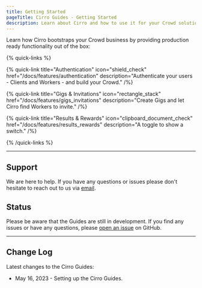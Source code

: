 ```yaml
---
title: Getting Started
pageTitle: Cirro Guides - Getting Started
description: Learn about Cirro and how to use it for your Crowd solution.
---
```


Learn how Cirro bootstraps your Crowd business by providing production ready functionality out of the box:

{% quick-links %}

{% quick-link title="Authentication" icon="shield_check" href="/docs/features/authentication" description="Authenticate your users - Clients and Workers - and build your Crowd." /%}

{% quick-link title="Gigs & Invitations" icon="rectangle_stack" href="/docs/features/gigs_invitations" description="Create Gigs and let Cirro find Workers to invite." /%}

{% quick-link title="Results & Rewards" icon="clipboard_document_check" href="/docs/features/results_rewards" description="A toggle to show a switch." /%}

{% /quick-links %}

---

## Support

We are here to help. If you have any questions or issues please don't hesitate to reach out to us via [email](mailto:support@cirro.io).

## Status

Please be aware that the Guides are still in development. If you find any issues or have any questions, please [open an issue](https://github.com/test-IO/cirro-guides/issues/new/choose) on GitHub.

---

## Change Log

Latest changes to the Cirro Guides:

- May 16, 2023 - Setting up the Cirro Guides.

